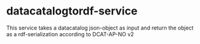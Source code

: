 # datacatalogtordf-service
This service takes a datacatalog json-object as input and return the object as a rdf-serialization according to DCAT-AP-NO v2
